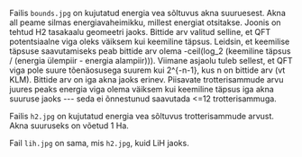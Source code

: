 Failis `bounds.jpg` on kujutatud energia vea sõltuvus akna suuruesest.
Akna all peame silmas energiavaheimikku, millest energiat otsitakse.
Joonis on tehtud H2 tasakaalu geomeetri jaoks.
Bittide arv valitud selline, et QFT potentsiaalne viga oleks väiksem kui keemiline täpsus.
Leidsin, et keemilise täpsuse saavutamiseks peab bittide arv olema -ceil(log_2 (keemiline täpsus / (energia ülempiir - energia alampiir))).
Viimane asjaolu tuleb sellest, et QFT viga pole suure tõenäosusega suurem kui 2^{-n-1}, kus n on bittide arv (vt KLM).
Bittide arv on iga akna jaoks erinev.
Piisavate trotterisammude arvu juures peaks energia viga olema väiksem kui keemiline täpsus iga akna suuruse jaoks --- seda ei õnnestunud saavutada <=12 trotterisammuga.

Failis `h2.jpg` on kujutatud energia vea sõltuvus trotterisammude arvust.
Akna suuruseks on võetud 1 Ha.

Fail `lih.jpg` on sama, mis `h2.jpg`, kuid LiH jaoks.
